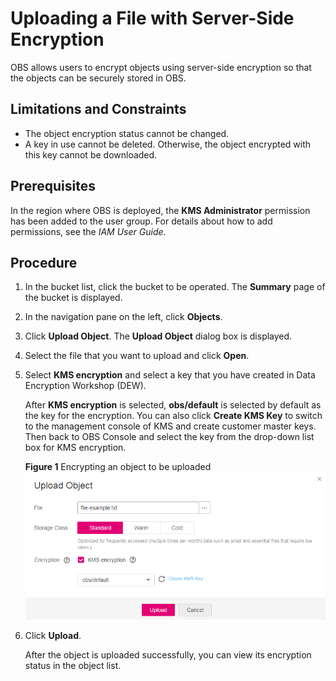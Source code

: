 # Uploading a File with Server-Side Encryption<a name="obs_03_0322"></a>

OBS allows users to encrypt objects using server-side encryption so that the objects can be securely stored in OBS.

## Limitations and Constraints<a name="section4247191810406"></a>

-   The object encryption status cannot be changed.
-   A key in use cannot be deleted. Otherwise, the object encrypted with this key cannot be downloaded.

## Prerequisites<a name="s0d643ba8bc99487da02b86a7664d2605"></a>

In the region where OBS is deployed, the  **KMS Administrator**  permission has been added to the user group. For details about how to add permissions, see the  _IAM User Guide_.

## Procedure<a name="section16043441174915"></a>

1.  In the bucket list, click the bucket to be operated. The  **Summary**  page of the bucket is displayed.
2.  In the navigation pane on the left, click  **Objects**.
3.  Click  **Upload Object**. The  **Upload Object**  dialog box is displayed.
4.  Select the file that you want to upload and click  **Open**.
5.  Select  **KMS encryption**  and select a key that you have created in Data Encryption Workshop \(DEW\).

    After  **KMS encryption**  is selected,  **obs/default**  is selected by default as the key for the encryption. You can also click  **Create KMS Key**  to switch to the management console of KMS and create customer master keys. Then back to OBS Console and select the key from the drop-down list box for KMS encryption.

    **Figure  1**  Encrypting an object to be uploaded<a name="fig14151753141216"></a>  
    ![](figures/encrypting-an-object-to-be-uploaded.png "encrypting-an-object-to-be-uploaded")

6.  Click  **Upload**.

    After the object is uploaded successfully, you can view its encryption status in the object list.


